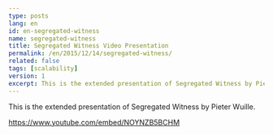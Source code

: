 ```yaml
---
type: posts
lang: en
id: en-segregated-witness
name: segregated-witness
title: Segregated Witness Video Presentation
permalink: /en/2015/12/14/segregated-witness/
related: false
tags: [scalability]
version: 1
excerpt: This is the extended presentation of Segregated Witness by Pieter Wuille.
---
```


This is the extended presentation of Segregated Witness by Pieter Wuille.

https://www.youtube.com/embed/NOYNZB5BCHM
